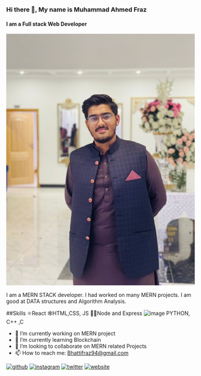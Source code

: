 ### Hi there 👋, My name is Muhammad Ahmed Fraz
#### I am a Full stack Web Developer
![I am a Full stack Web Developer](https://github.com/frazbhattiiii/frazbhattiiii/blob/main/mypic.jpg)

I am a MERN STACK developer. I had worked on many MERN projects.
I am good at DATA structures and Algorithm Analysis.

##Skills
⚛️React
🕸️HTML,CSS, JS
🧑‍🏫Node and Express
![image](https://user-images.githubusercontent.com/91284347/152633806-59a4ff0b-ba48-47aa-9f80-2638f8d39b73.png)
PYTHON, C++ ,C

- 🔭 I’m currently working on MERN project 
- 🌱 I’m currently learning Blockchain 
- 👯 I’m looking to collaborate on MERN related Projects 
- 📫 How to reach me: Bhattifraz94@gmail.com 


[<img src='https://cdn.jsdelivr.net/npm/simple-icons@3.0.1/icons/github.svg' alt='github' height='40'>](https://github.com/frazbhattiiii)  [<img src='https://cdn.jsdelivr.net/npm/simple-icons@3.0.1/icons/instagram.svg' alt='instagram' height='40'>](https://www.instagram.com/frazbhattiiii/)  [<img src='https://cdn.jsdelivr.net/npm/simple-icons@3.0.1/icons/twitter.svg' alt='twitter' height='40'>](https://twitter.com/Muhamma070220854)  [<img src='https://cdn.jsdelivr.net/npm/simple-icons@3.0.1/icons/icloud.svg' alt='website' height='40'>](https://distracted-einstein-72416a.netlify.app)  

